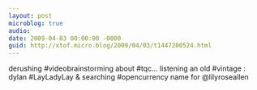 ```yaml
---
layout: post
microblog: true
audio: 
date: 2009-04-03 00:00:00 -0000
guid: http://xtof.micro.blog/2009/04/03/t1447200524.html
---
```

derushing #videobrainstorming about #tqc... listening an old #vintage : dylan #LayLadyLay &amp; searching #opencurrency name for @lilyroseallen
